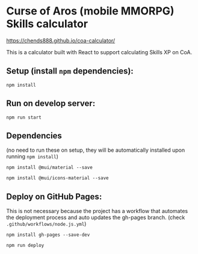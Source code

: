 # Curse of Aros (mobile MMORPG) Skills calculator
https://chends888.github.io/coa-calculator/

This is a calculator built with React to support calculating Skills XP on CoA.


## Setup (install `npm` dependencies):

`npm install`

## Run on develop server:
`npm run start`

## Dependencies
(no need to run these on setup, they will be automatically installed upon running `npm install`)

`npm install @mui/material --save`

`npm install @mui/icons-material --save`

## Deploy on GitHub Pages:

This is not necessary because the project has a workflow that automates the deployment process and auto updates the gh-pages branch. (check `.github/workflows/node.js.yml`)

`npm install gh-pages --save-dev`

`npm run deploy`
